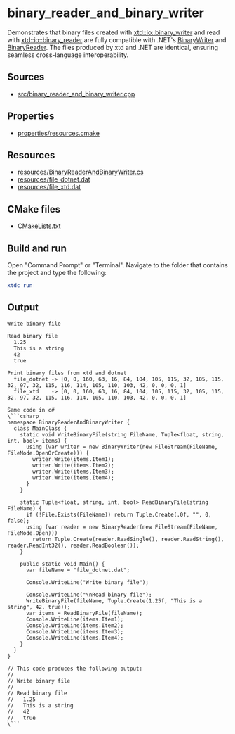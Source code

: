 # binary_reader_and_binary_writer

Demonstrates that binary files created with [xtd::io::binary_writer](https://gammasoft71.github.io/xtd/reference_guides/latest/classxtd_1_1io_1_1binary__writer) and read with [xtd::io::binary_reader](https://gammasoft71.github.io/xtd/reference_guides/latest/classxtd_1_1io_1_1binary__reader) are fully compatible with .NET's [BinaryWriter](https://learn.microsoft.com/en-us/dotnet/api/system.io.binarywriter) and [BinaryReader](https://learn.microsoft.com/en-us/dotnet/api/system.io.binaryreader). The files produced by xtd and .NET are identical, ensuring seamless cross-language interoperability.

## Sources

* [src/binary_reader_and_binary_writer.cpp](src/binary_reader_and_binary_writer.cpp)

## Properties

* [properties/resources.cmake](properties/resources.cmake)

## Resources

* [resources/BinaryReaderAndBinaryWriter.cs](resources/BinaryReaderAndBinaryWriter.cs)
* [resources/file_dotnet.dat](resources/file_dotnet.dat)
* [resources/file_xtd.dat](resources/file_xtd.dat)

## CMake files

* [CMakeLists.txt](CMakeLists.txt)

## Build and run

Open "Command Prompt" or "Terminal". Navigate to the folder that contains the project and type the following:

```cmake
xtdc run
```

## Output

```
Write binary file

Read binary file
  1.25
  This is a string
  42
  true

Print binary files from xtd and dotnet
  file_dotnet -> [0, 0, 160, 63, 16, 84, 104, 105, 115, 32, 105, 115, 32, 97, 32, 115, 116, 114, 105, 110, 103, 42, 0, 0, 0, 1]
  file_xtd    -> [0, 0, 160, 63, 16, 84, 104, 105, 115, 32, 105, 115, 32, 97, 32, 115, 116, 114, 105, 110, 103, 42, 0, 0, 0, 1]

Same code in c#
\```csharp
﻿namespace BinaryReaderAndBinaryWriter {
  class MainClass {
    static void WriteBinaryFile(string FileName, Tuple<float, string, int, bool> items) {
      using (var writer = new BinaryWriter(new FileStream(FileName, FileMode.OpenOrCreate))) {
        writer.Write(items.Item1);
        writer.Write(items.Item2);
        writer.Write(items.Item3);
        writer.Write(items.Item4);
      }
    }

    static Tuple<float, string, int, bool> ReadBinaryFile(string FileName) {
      if (!File.Exists(FileName)) return Tuple.Create(.0f, "", 0, false);
      using (var reader = new BinaryReader(new FileStream(FileName, FileMode.Open)))
        return Tuple.Create(reader.ReadSingle(), reader.ReadString(), reader.ReadInt32(), reader.ReadBoolean());
    }

    public static void Main() {
      var fileName = "file_dotnet.dat";

      Console.WriteLine("Write binary file");

      Console.WriteLine("\nRead binary file");
      WriteBinaryFile(fileName, Tuple.Create(1.25f, "This is a string", 42, true));
      var items = ReadBinaryFile(fileName);
      Console.WriteLine(items.Item1);
      Console.WriteLine(items.Item2);
      Console.WriteLine(items.Item3);
      Console.WriteLine(items.Item4);
    }
  }
}

// This code produces the following output:
//
// Write binary file
//
// Read binary file
//   1.25
//   This is a string
//   42
//   true
\```
```
